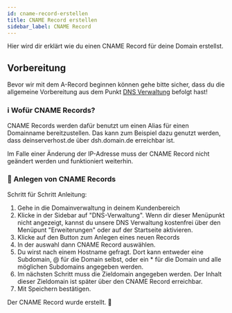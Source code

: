 ```yaml
---
id: cname-record-erstellen
title: CNAME Record erstellen
sidebar_label: CNAME Record
---
```

Hier wird dir erklärt wie du einen CNAME Record für deine Domain erstellst.

## Vorbereitung
Bevor wir mit dem A-Record beginnen können gehe bitte sicher, dass du die allgemeine Vorbereitung aus dem Punkt [DNS Verwaltung](dns-allgemein.md) befolgt hast!

### ℹ Wofür CNAME Records?
CNAME Records werden dafür benutzt um einen Alias für einen Domainname bereitzustellen.
Das kann zum Beispiel dazu genutzt werden, dass deinserverhost.de über dsh.domain.de erreichbar ist. 

Im Falle einer Änderung der IP-Adresse muss der CNAME Record nicht geändert werden und funktioniert weiterhin.

### 🚀 Anlegen von CNAME Records
Schritt für Schritt Anleitung:
1. Gehe in die Domainverwaltung in deinem Kundenbereich
2. Klicke in der Sidebar auf "DNS-Verwaltung". Wenn dir dieser Menüpunkt nicht angezeigt, kannst du unsere DNS Verwaltung kostenfrei über den Menüpunt "Erweiterungen" oder auf der Startseite aktivieren.
3. Klicke auf den Button zum Anlegen eines neuen Records
4. In der auswahl dann CNAME Record auswählen.
5. Du wirst nach einem Hostname gefragt. Dort kann entweder eine Subdomain, @ für die Domain selbst, oder ein * für die Domain und alle möglichen Subdomains angegeben werden. 
6. Im nächsten Schritt muss die Zieldomain angegeben werden. Der Inhalt dieser Zieldomain ist später über den CNAME Record erreichbar.
7. Mit Speichern bestätigen.

Der CNAME Record wurde erstellt. 🎉 
